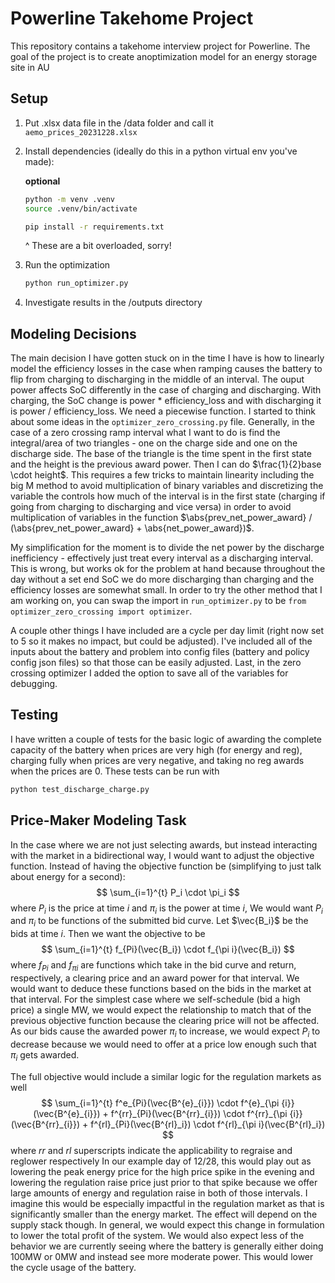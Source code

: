 # Powerline Takehome Project

This repository contains a takehome interview project for Powerline. The goal of the project is to create anoptimization model for an energy storage site in AU

## Setup


1. Put .xlsx data file in the /data folder and call it `aemo_prices_20231228.xlsx`

2. Install dependencies (ideally do this in a python virtual env you've made):

    **optional**
    ```bash
    python -m venv .venv
    source .venv/bin/activate
    ```

    ```bash
    pip install -r requirements.txt
    ```
    ^ These are a bit overloaded, sorry!

3. Run the optimization
    ```bash
    python run_optimizer.py
    ```

4. Investigate results in the /outputs directory

## Modeling Decisions
The main decision I have gotten stuck on in the time I have is how to linearly model the efficiency losses in the case when ramping causes the battery to flip from charging to discharging in the middle of an interval. The ouput power affects SoC differently in the case of charging and discharging. With charging, the SoC change is power * efficiency_loss and with discharging it is power / efficiency_loss. We need a piecewise function. I started to think about some ideas in the `optimizer_zero_crossing.py` file. Generally, in the case of a zero crossing ramp interval what I want to do is find the integral/area of two triangles - one on the charge side and one on the discharge side. The base of the triangle is the time spent in the first state and the height is the previous award power. Then I can do $\frac{1}{2}base \cdot height$. This requires a few tricks to maintain linearity including the big M method to avoid multiplication of binary variables and discretizing the variable the controls how much of the interval is in the first state (charging if going from charging to discharging and vice versa) in order to avoid multiplication of variables in the function $\abs{prev_net_power_award} / (\abs{prev_net_power_award} + \abs{net_power_award})$.

 My simplification for the moment is to divide the net power by the discharge inefficiency - effectively just treat every interval as a discharging interval. This is wrong, but works ok for the problem at hand because throughout the day without a set end SoC we do more discharging than charging and the efficiency losses are somewhat small. In order to try the other method that I am working on, you can swap the import in `run_optimizer.py` to be `from optimizer_zero_crossing import optimizer`.

A couple other things I have included are a cycle per day limit (right now set to 5 so it makes no impact, but could be adjusted). I've included all of the inputs about the battery and problem into config files (battery and policy config json files) so that those can be easily adjusted. Last, in the zero crossing optimizer I added the option to save all of the variables for debugging.

## Testing
I have written a couple of tests for the basic logic of awarding the complete capacity of the battery when prices are very high (for energy and reg), charging fully when prices are very negative, and taking no reg awards when the prices are 0. These tests can be run with
```bash
python test_discharge_charge.py
```

## Price-Maker Modeling Task
In the case where we are not just selecting awards, but instead interacting with the market in a bidirectional way, I would want to adjust the objective function. Instead of having the objective function be (simplifying to just talk about energy for a second):
$$
\sum_{i=1}^{t} P_i \cdot \pi_i
$$
where $P_i$ is the price at time $i$ and $\pi_i$ is the power at time $i$,
We would want $P_i$ and $\pi_i$ to be functions of the submitted bid curve. Let $\vec{B_i}$ be the bids at time $i$. Then we want the objective to be
$$
\sum_{i=1}^{t} f_{Pi}(\vec{B_i}) \cdot f_{\pi i}(\vec{B_i})
$$
where $f_{Pi}$ and $f_{\pi i}$ are functions which take in the bid curve and return, respectively, a clearing price and an award power for that interval. We would want to deduce these functions based on the bids in the market at that interval. For the simplest case where we self-schedule (bid a high price) a single MW, we would expect the relationship to match that of the previous objective function because the clearing price will not be affected. As our bids cause the awarded power $\pi_i$ to increase, we would expect $P_i$ to decrease because we would need to offer at a price low enough such that $\pi_i$ gets awarded.

The full objective would include a similar logic for the regulation markets as well
$$
\sum_{i=1}^{t} f^e_{Pi}(\vec{B^{e}_{i}}) \cdot f^{e}_{\pi {i}}(\vec{B^{e}_{i}}) + f^{rr}_{Pi}(\vec{B^{rr}_{i}}) \cdot f^{rr}_{\pi {i}}(\vec{B^{rr}_{i}}) + f^{rl}_{Pi}(\vec{B^{rl}_i}) \cdot f^{rl}_{\pi i}(\vec{B^{rl}_i})
$$
where $rr$ and $rl$ superscripts indicate the applicability to regraise and reglower respectively
In our example day of 12/28, this would play out as lowering the peak energy price for the high price spike in the evening and lowering the regulation raise price just prior to that spike because we offer large amounts of energy and regulation raise in both of those intervals. I imagine this would be especially impactful in the regulation market as that is significantly smaller than the energy market. The effect will depend on the supply stack though. In general, we would expect this change in formulation to lower the total profit of the system. We would also expect less of the behavior we are currently seeing where the battery is generally either doing 100MW or 0MW and instead see more moderate power. This would lower the cycle usage of the battery.
